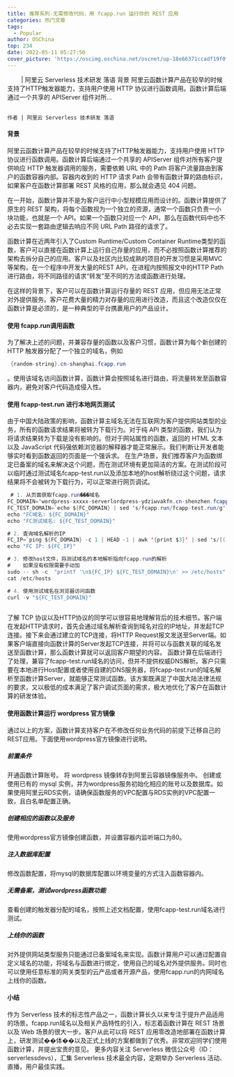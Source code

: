 ```yaml
---
title: 推荐系列-无需修改代码，用 fcapp.run 运行你的 REST 应用
categories: 热门文章
tags:
  - Popular
author: OSChina
top: 234
date: 2022-05-11 05:27:50
cover_picture: 'https://oscimg.oschina.net/oscnet/up-18e66371ccadf19f0ffcdaf86338db1c200.png'
---
```


&emsp;&emsp; | 阿里云 Serverless 技术研发 落语 背景 阿里云函数计算产品在较早的时候支持了HTTP触发器能力，支持用户使用 HTTP 协议进行函数调用。函数计算后端通过一个共享的 APIServer 组件对所...
<!-- more -->

                                                                                                                                                                                        作者 | 阿里云 Serverless 技术研发 落语 
#### 背景 
阿里云函数计算产品在较早的时候支持了HTTP触发器能力，支持用户使用 HTTP 协议进行函数调用。函数计算后端通过一个共享的 APIServer 组件对所有客户提供响应 HTTP 触发器调用的服务，需要依赖 URL 中的 Path 将客户流量路由到客户的函数容器内部。容器内收到的 HTTP 请求 Path 会带有函数计算的路由标识，如果客户在函数计算部署 REST 风格的应用，那么就会遇见 404 问题。 
 
在一开始，函数计算并不是为客户运行中小型规模应用而设计的。函数计算提供了原生的 REST 架构，将每个函数视为一个独立的资源，通常一个函数只负责一小块功能，也就是一个 API。如果一个函数只对应一个 API，那么在函数代码中也不必去实现一套路由逻辑去响应不同 URL Path 路径的请求了。 
 
函数计算在近两年引入了Custom Runtime/Custom Container Runtime类型的函数，客户可以直接在函数计算上运行自己存量的应用，而不必按照函数计算推荐的架构去拆分自己的应用。客户以及社区内比较成熟的项目的开发习惯是采用MVC等架构，在一个程序中开发大量的REST API，在进程内按照报文中的HTTP Path进行路由，将不同路径的请求“转发”至不同的方法或函数进行处理。 
 
在这样的背景下，客户可以在函数计算运行存量的 REST 应用，但应用无法正常对外提供服务。客户花费大量的精力对存量的应用进行改造，而且这个改造仅仅在函数计算是必须的，是一种典型的平台携裹用户的产品设计。 
#### 使用 fcapp.run调用函数 
为了解决上述的问题，并兼容存量的函数以及客户习惯，函数计算为每个新创建的 HTTP 触发器分配了一个独立的域名，例如 
 ```java 
  {random-string}.cn-shanghai.fcapp.run
  ``` 
 。使用该域名访问函数计算，函数计算会按照域名进行路由，将流量转发至函数容器内，避免对客户代码造成侵入性。 
 
#### 使用 fcapp-test.run 进行本地网页测试 
由于中国大陆政策的影响，函数计算主域名无法在互联网为客户提供网站类型的业务，所有的函数请求结果将被转为下载行为。对于纯 API 类型的函数，我们认为将请求结果转为下载是没有影响的。但对于网站属性的函数，返回的 HTML 文本以及 JavaScript 代码强依赖浏览器的解释器才能正常展示。我们判断让开发者能够实时看到函数返回的页面是一个强诉求。 
在生产场景，我们推荐客户为函数绑定已备案的域名来解决这个问题，而在测试环境有更加简洁的方案。在测试阶段可以临时通过测试域名fcapp-test.run以及添加本地的host解析绕过这个问题，请求结果将不会被转为下载行为，可以正常进行网页调试。 
 
 ```java 
  # 1. 从页面获取fcapp.run���域名
FC_DOMAIN='wordpress-xxxxx-serverlordpress-ydziwvakfn.cn-shenzhen.fcapp.run'
FC_TEST_DOMAIN=`echo ${FC_DOMAIN} | sed 's/fcapp.run/fcapp-test.run/g'`
echo "FC域名: ${FC_DOMAIN}"
echo "FC测试域名: ${FC_TEST_DOMAIN}"

# 2. 查询域名解析的IP
FC_IP=`ping ${FC_DOMAIN} -c 1 | HEAD -1 | awk '{print $3}' | sed 's/[():]//g'`
echo "FC IP: ${FC_IP}"

# 3. 修改host文件，将测试域名的本地解析指向fcapp.run的解析
#    如果没有权限需要手动加
sudo -- sh -c  "printf '\n${FC_IP} ${FC_TEST_DOMAIN}\n' >> /etc/hosts"
cat /etc/hosts

# 4. 使用测试域名在浏览器访问函数
curl -v "${FC_TEST_DOMAIN}"



  ``` 
  
了解 TCP 协议以及HTTP协议的同学可以很容易地理解背后的技术细节。客户端在发起HTTP请求时，首先会通过域名解析查询到域名对应的IP地址，并发起TCP连接。接下来会通过建立的TCP连接，将HTTP Request报文发送至Server端。如果客户端直接向函数计算的Server发起TCP连接，并将可以与函数关联的域名发送至函数计算，那么函数计算就可以返回客户期望的内容。 
函数计算在后端进行了处理，兼容了fcapp-test.run域名的访问，但并不提供权威DNS解析。客户只需要在本地进行Host配置或者使用自建的DNS服务器，将fcapp-test.run的域名解析至函数计算Server，就能够正常测试函数。该方案既满足了中国大陆法律法规的要求，又以极低的成本满足了客户调试页面的需求，极大地优化了客户在函数计算的研发体验。 
#### 使用函数计算运行 wordpress 官方镜像 
通过以上的方案，函数计算支持客户在不修改任何业务代码的前提下迁移自己的REST应用。下面使用wordpress官方镜像进行说明。 
##### 前置条件 
 
 开通函数计算账号。 
 将 wordpress 镜像转存到阿里云容器镜像服务中。 
 创建或使用已有的 mysql 实例，并为wordpress服务初始化相应的账号以及数据库。如果使用阿里云RDS实例，请确保函数服务的VPC配置与RDS实例的VPC配置一致，且白名单配置正确。 
 
##### 创建相应的函数以及服务 
使用wordpress官方镜像创建函数，并设置容器内监听端口为80。 
 
##### 注入数据库配置 
修改函数配置，将mysql的数据库配置以环境变量的方式注入函数容器内。  
##### 无需备案，测试wordpress函数功能 
查看创建的触发器分配的域名，按照上述文档配置，使用fcapp-test.run域名进行测试。 
 
 
##### 上线你的函数 
对外提供网站类型服务只能通过已备案域名来实现。函数计算用户可以通过配置自定义域名的功能，将域名与函数进行绑定，使用自己的域名对外提供服务。同时也可以使用任意标准的网关类型的云产品或者开源产品，使用fcapp.run的内网域名上线你的函数。 
#### 小结 
作为 Serverless 技术的标志性产品之一，函数计算长久以来专注于提升产品适用的场景。fcapp.run域名以及相关产品特性的引入，标志着函数计算在 REST 场景以及 Web 场景的很大一步。客户从此可以将 REST 应用零改造地部署在函数计算上，研发测试��体��以及正式上线的方案都做到了优秀。非常欢迎同学们使用函数计算，并提出宝贵的意见。 
更多内容关注 Serverless 微信公众号（ID：serverlessdevs），汇集 Serverless 技术最全内容，定期举办 Serverless 活动、直播，用户最佳实践。
                                        